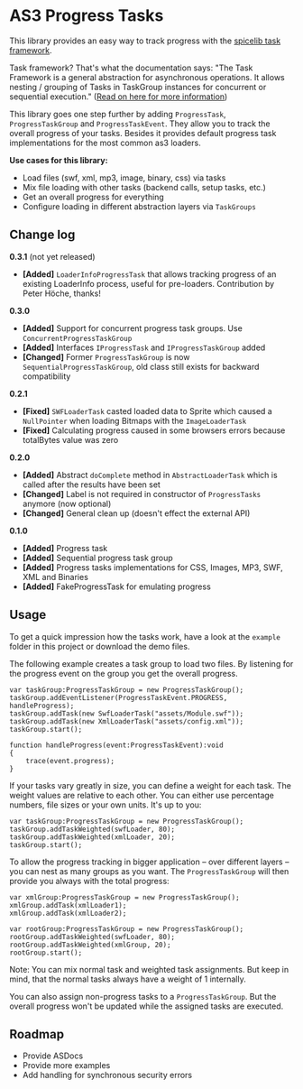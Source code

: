 AS3 Progress Tasks
==================

This library provides an easy way to track progress with the [spicelib task framework](http://www.spicefactory.org/parsley/docs/2.3/manual/task.php). 

Task framework? That's what the documentation says: "The Task Framework is a general abstraction for asynchronous operations. It allows nesting / grouping of Tasks in TaskGroup instances for concurrent or sequential execution." ([Read on here for more information](http://www.spicefactory.org/parsley/docs/2.3/manual/task.php))

This library goes one step further by adding `ProgressTask`, `ProgressTaskGroup` and `ProgressTaskEvent`. They allow you to track the overall progress of your tasks. Besides it provides default progress task implementations for the most common as3 loaders.

**Use cases for this library:**

- Load files (swf, xml, mp3, image, binary, css) via tasks
- Mix file loading with other tasks (backend calls, setup tasks, etc.)
- Get an overall progress for everything
- Configure loading in different abstraction layers via `TaskGroups`

Change log
----------

**0.3.1** (not yet released)

* **[Added]** `LoaderInfoProgressTask` that allows tracking progress of an existing LoaderInfo process, useful for pre-loaders. Contribution by Peter Höche, thanks!

**0.3.0**

* **[Added]** Support for concurrent progress task groups. Use `ConcurrentProgressTaskGroup`
* **[Added]** Interfaces `IProgressTask` and `IProgressTaskGroup` added
* **[Changed]** Former `ProgressTaskGroup` is now `SequentialProgressTaskGroup`, old class still exists for backward compatibility

**0.2.1**

* **[Fixed]** `SWFLoaderTask` casted loaded data to Sprite which caused a `NullPointer` when loading Bitmaps with the `ImageLoaderTask`
* **[Fixed]** Calculating progress caused in some browsers errors because totalBytes value was zero

**0.2.0**

* **[Added]** Abstract `doComplete` method in `AbstractLoaderTask` which is called after the results have been set
* **[Changed]** Label is not required in constructor of `ProgressTasks` anymore (now optional)
* **[Changed]** General clean up (doesn't effect the external API)

**0.1.0**

* **[Added]** Progress task
* **[Added]** Sequential progress task group
* **[Added]** Progress tasks implementations for CSS, Images, MP3, SWF, XML and Binaries
* **[Added]** FakeProgressTask for emulating progress

Usage
-----

To get a quick impression how the tasks work, have a look at the `example` folder in this project or download the demo files.

The following example creates a task group to load two files. By listening for the progress event on the group you get the overall progress.

	var taskGroup:ProgressTaskGroup = new ProgressTaskGroup();
	taskGroup.addEventListener(ProgressTaskEvent.PROGRESS, handleProgress);
	taskGroup.addTask(new SwfLoaderTask("assets/Module.swf"));
	taskGroup.addTask(new XmlLoaderTask("assets/config.xml"));
	taskGroup.start();
	
	function handleProgress(event:ProgressTaskEvent):void
	{
		trace(event.progress);
	}

If your tasks vary greatly in size, you can define a weight for each task. The weight values are relative to each other. You can either use percentage numbers, file sizes or your own units. It's up to you:

	var taskGroup:ProgressTaskGroup = new ProgressTaskGroup();
	taskGroup.addTaskWeighted(swfLoader, 80);
	taskGroup.addTaskWeighted(xmlLoader, 20);
	taskGroup.start();

To allow the progress tracking in bigger application – over different layers – you can nest as many groups as you want. The `ProgressTaskGroup` will then provide you always with the total progress:

	var xmlGroup:ProgressTaskGroup = new ProgressTaskGroup();
	xmlGroup.addTask(xmlLoader1);
	xmlGroup.addTask(xmlLoader2);
	
	var rootGroup:ProgressTaskGroup = new ProgressTaskGroup();
	rootGroup.addTaskWeighted(swfLoader, 80);
	rootGroup.addTaskWeighted(xmlGroup, 20);
	rootGroup.start();

Note: You can mix normal task and weighted task assignments. But keep in mind, that the normal tasks always have a weight of 1 internally. 

You can also assign non-progress tasks to a `ProgressTaskGroup`. But the overall progress won't be updated while the assigned tasks are executed.

Roadmap
-------

- Provide ASDocs
- Provide more examples
- Add handling for synchronous security errors